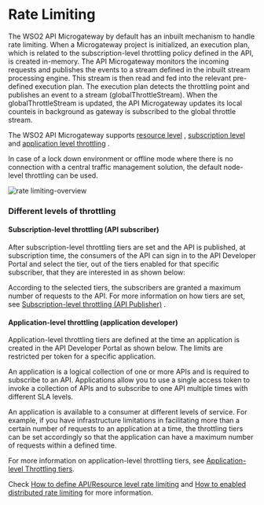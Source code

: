 # Rate Limiting

The WSO2 API Microgateway by default has an inbuilt mechanism to handle rate limiting. When a Microgateway project is initialized, an execution plan, which is related to the subscription-level throttling policy defined in the API, is created in-memory. The API Microgateway monitors the incoming requests and publishes the events to a stream defined in the inbuilt stream processing engine. This stream is then read and fed into the relevant pre-defined execution plan. The execution plan detects the throttling point and publishes an event to a stream (globalThrottleStream). When the globalThrottleStream is updated, the API Microgateway updates its local counteis in background as gateway is subscribed to the global throttle stream.

The WSO2 API Microgateway supports [resource level](/how-tos/rate-limiting/adding-throttling-policies/) , [subscription level](#subscription-level-throttling-api-subscriber) and [application level throttling](#application-level-throttling-application-developer) .

In case of a lock down environment or offline mode where there is no connection with a central traffic management solution, the default node-level throttling can be used.

![rate limiting-overview](/assets/img/how-tos/rate-limiting-overview.jpg)

### Different levels of throttling

#### Subscription-level throttling (API subscriber)

After subscription-level throttling tiers are set and the API is published, at subscription time, the consumers of the API can sign in to the API Developer Portal and select the tier, out of the tiers enabled for that specific subscriber, that they are interested in as shown below:

According to the selected tiers, the subscribers are granted a maximum number of requests to the API. For more information on how tiers are set, see [Subscription-level throttling (API Publisher)](https://apim.docs.wso2.com/en/latest/learn/rate-limiting/setting-throttling-limits/#subscription-level-throttling-api-publisher) .

#### Application-level throttling (application developer)

Application-level throttling tiers are defined at the time an application is created in the API Developer Portal as shown below. The limits are restricted per token for a specific application.

An application is a logical collection of one or more APIs and is required to subscribe to an API. Applications allow you to use a single access token to invoke a collection of APIs and to subscribe to one API multiple times with different SLA levels.

An application is available to a consumer at different levels of service. For example, if you have infrastructure limitations in facilitating more than a certain number of requests to an application at a time, the throttling tiers can be set accordingly so that the application can have a maximum number of requests within a defined time.

For more information on application-level throttling tiers, see [Application-level Throttling tiers](https://apim.docs.wso2.com/en/latest/learn/rate-limiting/setting-throttling-limits/#application-level-throttling-application-developer).

Check [How to define API/Resource level rate limiting](/how-tos/rate-limiting/adding-throttling-policies) and [How to enabled distributed rate limiting](/how-tos/rate-limiting/distributed-throttling) for more information.
